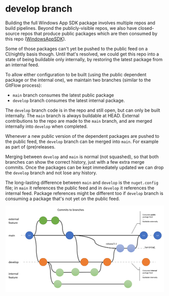 develop branch
===

Building the full Windows App SDK package involves multiple repos and build pipelines.
Beyond the publicly-visible repos, we also have closed-source repos that produce public packages which
are then consumed by this repo ([WindowsAppSDK](https://github.com/microsoft/WindowsAppSDK)).

Some of those packages can't yet be pushed to the public feed on a CI/nightly basis though.
Until that's resolved, we could get this repo into a state of being buildable only internally,
by restoring the latest package from an internal feed.

To allow either configuration to be built (using the public dependent package or the internal one),
we maintain two branches (similar to the GitFlow process):

* `main` branch consumes the latest public package
* `develop` branch consumes the latest internal package.

The `develop` branch code is in the repo and still open, but can only be built internally.
The `main` branch is always buildable at HEAD.
External contributions to the repo are made to the `main` branch,
and are merged internally into `develop` when completed.

Whenever a new public version of the dependent packages are pushed to the public feed,
the `develop` branch can be merged into `main`.
For example as part of (pre)releases.

Merging between `develop` and `main` is normal (not squashed),
so that both branches can show the correct history, just with a few extra merge commits.
Once the packages can be kept immediately updated we can drop the `develop` branch
and not lose any history.

The long-lasting difference between `main` and `develop` is the `nuget.config` file;
in `main` it references the public feed and in `develop` it references the internal feed.
Package references might be different too if `develop` branch is consuming a package that's
not yet on the public feed.

![Example of main and develop branching](images\develop-branch-example.jpg)
